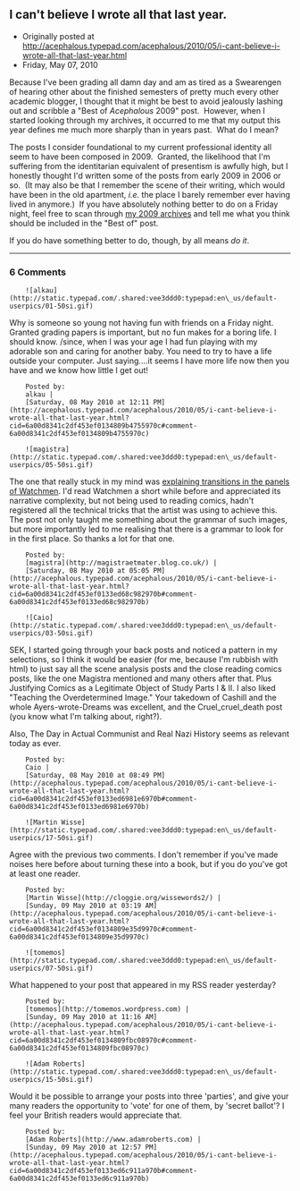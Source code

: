 ## I can't believe I wrote all that last year.

 * Originally posted at http://acephalous.typepad.com/acephalous/2010/05/i-cant-believe-i-wrote-all-that-last-year.html
 * Friday, May 07, 2010



Because I've been grading all damn day and am as tired as a Swearengen of hearing other about the finished semesters of pretty much every other academic blogger, I thought that it might be best to avoid jealously lashing out and scribble a "Best of _Acephalous_ 2009" post.  However, when I started looking through my archives, it occurred to me that my output this year defines me much more sharply than in years past.  What do I mean?  

The posts I consider foundational to my current professional identity all seem to have been composed in 2009.  Granted, the likelihood that I'm suffering from the identitarian equivalent of presentism is awfully high, but I honestly thought I'd written some of the posts from early 2009 in 2006 or so.  (It may also be that I remember the scene of their writing, which would have been in the old apartment, _i.e._ the place I barely remember ever having lived in anymore.)  If you have absolutely nothing better to do on a Friday night, feel free to scan through [my 2009 archives](http://acephalous.typepad.com/acephalous/2009/01/index.html) and tell me what you think should be included in the "Best of" post.  

If you do have something better to do, though, by all means _do it_.  

		

* * *

### 6 Comments 

		

                
[]()

	

		![alkau](http://static.typepad.com/.shared:vee3ddd0:typepad:en\_us/default-userpics/01-50si.gif)
	

	

		

Why is someone so young not having fun with friends on a Friday night.  Granted grading papers is important, but no fun makes for a boring life.  I should know. /since, when I was your age I had fun playing with my adorable son and caring for another baby.  You need to try to have a life outside your computer.  Just saying....it seems I have more life now then you have and we know how little I get out!

	

		Posted by:
		alkau |
		[Saturday, 08 May 2010 at 12:11 PM](http://acephalous.typepad.com/acephalous/2010/05/i-cant-believe-i-wrote-all-that-last-year.html?cid=6a00d8341c2df453ef0134809b4755970c#comment-6a00d8341c2df453ef0134809b4755970c)

[]()

	

		![magistra](http://static.typepad.com/.shared:vee3ddd0:typepad:en\_us/default-userpics/05-50si.gif)
	

	

		

The one that really stuck in my mind was [explaining transitions in the panels of Watchmen](http://acephalous.typepad.com/acephalous/2009/02/like-what-i-did-with-the-dark-knight-only-this-time-about-the-fourth-issue-of-watchmenin-making-comics-scott-mccloud-argue.html). I'd read Watchmen a short while before and appreciated its narrative complexity, but not being used to reading comics, hadn't registered all the technical tricks that the artist was using to achieve this. The post not only taught me something about the grammar of such images, but more importantly led to me realising that there is a grammar to look for in the first place. So thanks a lot for that one.

	

		Posted by:
		[magistra](http://magistraetmater.blog.co.uk/) |
		[Saturday, 08 May 2010 at 05:05 PM](http://acephalous.typepad.com/acephalous/2010/05/i-cant-believe-i-wrote-all-that-last-year.html?cid=6a00d8341c2df453ef0133ed68c982970b#comment-6a00d8341c2df453ef0133ed68c982970b)

[]()

	

		![Caio](http://static.typepad.com/.shared:vee3ddd0:typepad:en\_us/default-userpics/03-50si.gif)
	

	

		

SEK, I started going through your back posts and noticed a pattern in my selections, so I think it would be easier (for me, because I'm rubbish with html) to just say all the scene analysis posts and the close reading comics posts, like the one Magistra mentioned and many others after that. Plus Justifying Comics as a Legitimate Object of Study Parts I & II. I also liked "Teaching the Overdetermined Image." Your takedown of Cashill and the whole Ayers-wrote-Dreams was excellent, and the Cruel\_cruel\_death post (you know what I'm talking about, right?).

Also, The Day in Actual Communist and Real Nazi History seems as relevant today as ever.

	

		Posted by:
		Caio |
		[Saturday, 08 May 2010 at 08:49 PM](http://acephalous.typepad.com/acephalous/2010/05/i-cant-believe-i-wrote-all-that-last-year.html?cid=6a00d8341c2df453ef0133ed6981e6970b#comment-6a00d8341c2df453ef0133ed6981e6970b)

[]()

	

		![Martin Wisse](http://static.typepad.com/.shared:vee3ddd0:typepad:en\_us/default-userpics/17-50si.gif)
	

	

		

Agree with the previous two comments. I don't remember if you've made noises here before about turning these into a book, but if you do you've got at least one reader.

	

		Posted by:
		[Martin Wisse](http://cloggie.org/wissewords2/) |
		[Sunday, 09 May 2010 at 03:19 AM](http://acephalous.typepad.com/acephalous/2010/05/i-cant-believe-i-wrote-all-that-last-year.html?cid=6a00d8341c2df453ef0134809e35d9970c#comment-6a00d8341c2df453ef0134809e35d9970c)

[]()

	

		![tomemos](http://static.typepad.com/.shared:vee3ddd0:typepad:en\_us/default-userpics/07-50si.gif)
	

	

		

What happened to your post that appeared in my RSS reader yesterday?

	

		Posted by:
		[tomemos](http://tomemos.wordpress.com) |
		[Sunday, 09 May 2010 at 11:16 AM](http://acephalous.typepad.com/acephalous/2010/05/i-cant-believe-i-wrote-all-that-last-year.html?cid=6a00d8341c2df453ef0134809fbc08970c#comment-6a00d8341c2df453ef0134809fbc08970c)

[]()

	

		![Adam Roberts](http://static.typepad.com/.shared:vee3ddd0:typepad:en\_us/default-userpics/15-50si.gif)
	

	

		

Would it be possible to arrange your posts into three 'parties', and give your many readers the opportunity to 'vote' for one of them, by 'secret ballot'? I feel your British readers would appreciate that.

	

		Posted by:
		[Adam Roberts](http://www.adamroberts.com) |
		[Sunday, 09 May 2010 at 12:57 PM](http://acephalous.typepad.com/acephalous/2010/05/i-cant-believe-i-wrote-all-that-last-year.html?cid=6a00d8341c2df453ef0133ed6c911a970b#comment-6a00d8341c2df453ef0133ed6c911a970b)

		

        